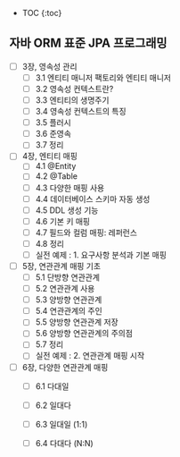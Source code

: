 * TOC
{:toc}

## 자바 ORM 표준 JPA 프로그래밍

* [ ] 3장, 영속성 관리
    * [ ] 3.1 엔티티 매니저 팩토리와 엔티티 매니저
    * [ ] 3.2 영속성 컨텍스트란?
    * [ ] 3.3 엔티티의 생명주기
    * [ ] 3.4 영속성 컨텍스트의 특징
    * [ ] 3.5 플러시
    * [ ] 3.6 준영속
    * [ ] 3.7 정리
* [ ] 4장, 엔티티 매핑
    * [ ] 4.1 @Entity
    * [ ] 4.2 @Table
    * [ ] 4.3 다양한 매핑 사용
    * [ ] 4.4 데이터베이스 스키마 자동 생성
    * [ ] 4.5 DDL 생성 기능
    * [ ] 4.6 기본 키 매핑
    * [ ] 4.7 필드와 컬럼 매핑: 레퍼런스
    * [ ] 4.8 정리
    * [ ] 실전 예제 : 1. 요구사항 분석과 기본 매핑
* [ ] 5장, 연관관계 매핑 기초
    * [ ] 5.1 단방향 연관관계
    * [ ] 5.2 연관관계 사용
    * [ ] 5.3 양방향 연관관계
    * [ ] 5.4 연관관계의 주인
    * [ ] 5.5 양방향 연관관계 저장
    * [ ] 5.6 양방향 연관관계의 주의점
    * [ ] 5.7 정리
    * [ ] 실전 예제 : 2. 연관관계 매핑 시작
* [ ] 6장, 다양한 연관관계 매핑
    * [ ] 6.1 다대일
    * [ ] 6.2 일대다
    * [ ] 6.3 일대일 (1:1)
    * [ ] 6.4 다대다 (N:N)

